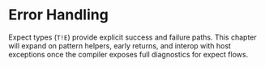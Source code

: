 # Error Handling

Expect types (`T!E`) provide explicit success and failure paths. This chapter will expand on pattern helpers, early returns, and interop with host exceptions once the compiler exposes full diagnostics for expect flows.

